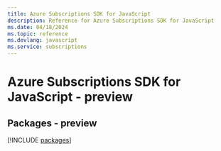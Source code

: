 ```yaml
---
title: Azure Subscriptions SDK for JavaScript
description: Reference for Azure Subscriptions SDK for JavaScript
ms.date: 04/18/2024
ms.topic: reference
ms.devlang: javascript
ms.service: subscriptions
---
```

# Azure Subscriptions SDK for JavaScript - preview
## Packages - preview
[!INCLUDE [packages](subscriptions-index.md)]